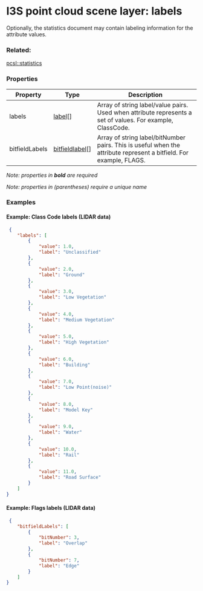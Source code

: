 # I3S point cloud scene layer: labels

Optionally, the statistics document may contain labeling information for the attribute values.

### Related:

[pcsl::statistics](statistics.pcsl.md)
### Properties

| Property | Type | Description |
| --- | --- | --- |
| labels | [label](label.pcsl.md)[] | Array of string label/value pairs. Used when attribute represents a set of values. For example, ClassCode. |
| bitfieldLabels | [bitfieldlabel](bitfieldlabel.pcsl.md)[] | Array of string label/bitNumber pairs. This is useful when the attribute represent a bitfield. For example, FLAGS. |

*Note: properties in **bold** are required*

*Note: properties in (parentheses) require a unique name*

### Examples 

#### Example: Class Code labels (LIDAR data) 

```json
 {
    "labels": [
        {
            "value": 1.0,
            "label": "Unclassified"
        },
        {
            "value": 2.0,
            "label": "Ground"
        },
        {
            "value": 3.0,
            "label": "Low Vegetation"
        },
        {
            "value": 4.0,
            "label": "Medium Vegetation"
        },
        {
            "value": 5.0,
            "label": "High Vegetation"
        },
        {
            "value": 6.0,
            "label": "Building"
        },
        {
            "value": 7.0,
            "label": "Low Point(noise)"
        },
        {
            "value": 8.0,
            "label": "Model Key"
        },
        {
            "value": 9.0,
            "label": "Water"
        },
        {
            "value": 10.0,
            "label": "Rail"
        },
        {
            "value": 11.0,
            "label": "Road Surface"
        }
    ]
} 
```

#### Example: Flags labels (LIDAR data) 

```json
 {
    "bitfieldLabels": [
        {
            "bitNumber": 3,
            "label": "Overlap"
        },
        {
            "bitNumber": 7,
            "label": "Edge"
        }
    ]
} 
```

